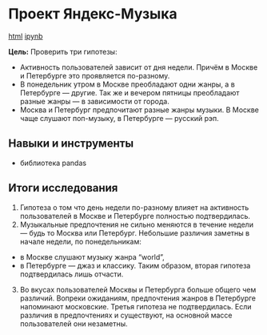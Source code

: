 # Проект Яндекс-Музыка

[html](https://github.com/Lud2022/Yandex_practicum/blob/main/Проект%20Яндекс-Музыка/Музыка%20больших%20городов.html)  [ipynb](https://github.com/Lud2022/Yandex_practicum/blob/main/Проект%20Яндекс-Музыка/Музыка%20больших%20городов.ipynb)
 
**Цель:** Проверить три гипотезы:
* Активность пользователей зависит от дня недели. Причём в Москве и Петербурге это проявляется по-разному.
* В понедельник утром в Москве преобладают одни жанры, а в Петербурге — другие. Так же и вечером пятницы преобладают разные жанры — в зависимости от города.
* Москва и Петербург предпочитают разные жанры музыки. В Москве чаще слушают поп-музыку, в Петербурге — русский рэп.
## Навыки и инструменты

- библиотека pandas

## Итоги исследования

1. Гипотеза о том что день недели по-разному влияет на активность пользователей в Москве и Петербурге полностью подтвердилась.
2. Музыкальные предпочтения не сильно меняются в течение недели — будь то Москва или Петербург. Небольшие различия заметны в начале недели, по понедельникам:
* в Москве слушают музыку жанра “world”,
* в Петербурге — джаз и классику.
Таким образом, вторая гипотеза подтвердилась лишь отчасти. 
3. Во вкусах пользователей Москвы и Петербурга больше общего чем различий. Вопреки ожиданиям, предпочтения жанров в Петербурге напоминают московские.
Третья гипотеза не подтвердилась. Если различия в предпочтениях и существуют, на основной массе пользователей они незаметны.
